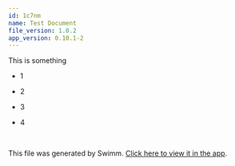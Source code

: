 ```yaml
---
id: 1c7nm
name: Test Document
file_version: 1.0.2
app_version: 0.10.1-2
---
```


This is something

*   1
    
*   2
    
*   3
    
*   4

<br/>

This file was generated by Swimm. [Click here to view it in the app](https://app.swimm.io/repos/Z2l0aHViJTNBJTNBY3liZXJzZWN1cml0eS1oYW5kYm9vayUzQSUzQWJyaWdnc2Q=/docs/1c7nm).